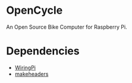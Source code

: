# OpenCycle
An Open Source Bike Computer for Raspberry Pi.

# Dependencies
- [WiringPi](http://wiringpi.com)
- [makeheaders](https://www.hwaci.com/sw/mkhdr/)